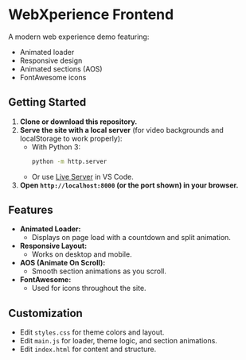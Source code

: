 # WebXperience Frontend

A modern web experience demo featuring:

- Animated loader
- Responsive design
- Animated sections (AOS)
- FontAwesome icons

## Getting Started

1. **Clone or download this repository.**
2. **Serve the site with a local server** (for video backgrounds and localStorage to work properly):
   - With Python 3:
     ```sh
     python -m http.server
     ```
   - Or use [Live Server](https://marketplace.visualstudio.com/items?itemName=ritwickdey.LiveServer) in VS Code.
3. **Open `http://localhost:8000` (or the port shown) in your browser.**

## Features

- **Animated Loader:**
  - Displays on page load with a countdown and split animation.
- **Responsive Layout:**
  - Works on desktop and mobile.
- **AOS (Animate On Scroll):**
  - Smooth section animations as you scroll.
- **FontAwesome:**
  - Used for icons throughout the site.


## Customization

- Edit `styles.css` for theme colors and layout.
- Edit `main.js` for loader, theme logic, and section animations.
- Edit `index.html` for content and structure.

